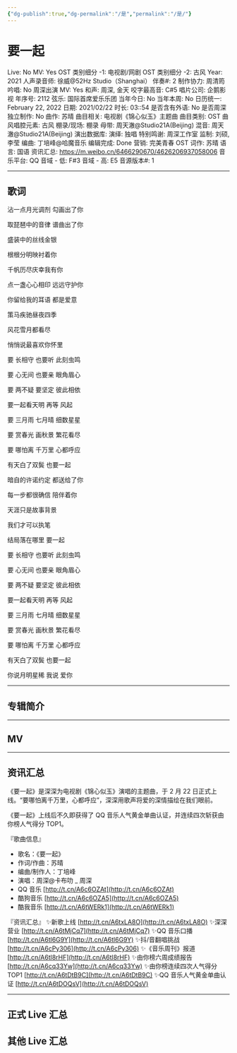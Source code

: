 ```yaml
---
{"dg-publish":true,"dg-permalink":"/是","permalink":"/是/"}
---
```



# 要一起

Live: No
MV: Yes
OST 类别细分 -1: 电视剧/网剧
OST 类别细分 -2: 古风
Year: 2021
人声录音师: 徐威@52Hz Studio（Shanghai）
伴奏#: 2
制作协力: 周清筠
吟唱: No
周深出演 MV: Yes
和声: 周深, 金天
咬字最高音: C#5
唱片公司: 企鹅影视
年序号: 2112
弦乐: 国际首席爱乐乐团
当年今日: No
当年本周: No
日历统一: February 22, 2022
日期: 2021/02/22
时长: 03::54
是否含有外语: No
是否周深独立制作: No
曲作: 苏晴
曲目相关: 电视剧《锦心似玉》主题曲
曲目类别: OST
曲风唱腔元素: 古风
棚录/现场: 棚录
母带: 周天澈@Studio21A(Beijing)
混音: 周天澈@Studio21A(Beijing)
演出数据库:
演绎: 独唱
特别鸣谢: 周深工作室
监制: 刘硕, 李莹
编曲: 丁培峰@哈魔音乐
编辑完成: Done
营销: 完美青春 OST
词作: 苏晴
语言: 国语
资讯汇总: https://m.weibo.cn/6466290670/4626206937058006
音乐平台: QQ
音域 - 低: F#3
音域 - 高: E5
音源版本#: 1

---

## 歌词

沾一点月光调剂 勾画出了你

取琵琶中的音律 谱曲出了你

盛装中的丝线金银

根根分明映衬着你

千帆历尽庆幸我有你

点一盏心心相印 远远守护你

你留给我的耳语 都是爱意

策马疾驰昼夜四季

风花雪月都看尽

悄悄说最喜欢你怀里

要 长相守 也要听 此刻虫鸣

要 心无间 也要亲 眼角眉心

要 两不疑 要坚定 彼此相依

要一起看天明 再等 风起

要 三月雨 七月晴 细数星星

要 赏春光 画秋景 繁花看尽

要 哪怕离 千万里 心都呼应

有天白了双鬓 也要一起

暗自的许诺约定 都送给了你

每一步都很确信 陪伴着你

天涯只是故事背景

我们才可以执笔

结局落在哪里 要一起

要 长相守 也要听 此刻虫鸣

要 心无间 也要亲 眼角眉心

要 两不疑 要坚定 彼此相依

要一起看天明 再等 风起

要 三月雨 七月晴 细数星星

要 赏春光 画秋景 繁花看尽

要 哪怕离 千万里 心都呼应

有天白了双鬓 也要一起

你说月明星稀 我说 爱你

---

## 专辑简介

---

## MV

---

## 资讯汇总

《要一起》是深深为电视剧《锦心似玉》演唱的主题曲，于 2 月 22 日正式上线。“要哪怕离千万里，心都呼应”，深深用歌声将爱的深情描绘在我们眼前。

《要一起》上线后不久即获得了 QQ 音乐人气黄金单曲认证，并连续四次斩获由你榜人气得分 TOP1。

『歌曲信息』

- 歌名：《要一起》
- 作词/作曲：苏晴
- 编曲/制作人：丁培峰
- 演唱：周深@卡布叻 _ 周深
- QQ 音乐 [http://t.cn/A6c6OZAt](http://t.cn/A6c6OZAt)
- 酷狗音乐 [http://t.cn/A6c6OZA5](http://t.cn/A6c6OZA5)
- 酷我音乐 [http://t.cn/A6tWERk1](http://t.cn/A6tWERk1)

『资讯汇总』
✨新歌上线 [http://t.cn/A6txLA8O](http://t.cn/A6txLA8O)
✨深深营业 [http://t.cn/A6tMjCq7](http://t.cn/A6tMjCq7)
✨QQ 音乐口播 [http://t.cn/A6tl6G9Y](http://t.cn/A6tl6G9Y)
✨抖/音翻唱挑战 [http://t.cn/A6cPy306](http://t.cn/A6cPy306)
✨《音乐周刊》报道 [http://t.cn/A6tl8rHF](http://t.cn/A6tl8rHF)
✨由你榜六周成绩报告 [http://t.cn/A6cq33Yw](http://t.cn/A6cq33Yw)
✨由你榜连续四次人气得分 TOP1 [http://t.cn/A6tDtB9C](http://t.cn/A6tDtB9C)
✨QQ 音乐人气黄金单曲认证 [http://t.cn/A6tDOQsV](http://t.cn/A6tDOQsV)

---

## 正式 Live 汇总

## 其他 Live 汇总
